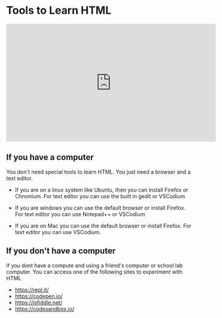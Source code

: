 # Tools to Learn HTML

<iframe width="560" height="315" src="https://www.youtube-nocookie.com/embed/zZzzkvBYI9A" title="YouTube video player" frameborder="0" allow="accelerometer; autoplay; clipboard-write; encrypted-media; gyroscope; picture-in-picture" allowfullscreen></iframe>

## If you have a computer

You don't need special tools to learn HTML. You just need a browser and a text editor. 
- If you are on a linux system like Ubuntu, then you can install Firefox or Chromium. For text editor you can use the built in gedit or VSCodium

- If you are windows you can use the default browser or install Firefox. For text editor you can use Notepad++ or VSCodium 

- If you are on Mac you can use the default browser or install Firefox. For text editor you can use VSCodium.


## If you don't have a computer

If you dont have a compute and using a friend's computer or school lab computer. You can access one of the following sites to experiment with HTML

- https://repl.it/
- https://codepen.io/
- https://jsfiddle.net/
- https://codesandbox.io/

